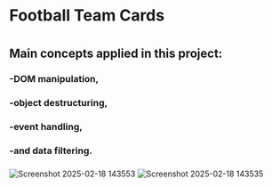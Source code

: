 <h1>Football Team Cards <h1>
 <h2>Main concepts applied in this project:</h2>
 <h3>-DOM manipulation,</h3> 
  <h3>-object destructuring,</h3> 
  <h3>-event handling,</h3>
  <h3>-and data filtering.

<h3></h3>

![Screenshot 2025-02-18 143553](https://github.com/user-attachments/assets/fc764805-3f0b-4f48-abe0-043ebd159d57)
  ![Screenshot 2025-02-18 143535](https://github.com/user-attachments/assets/742947a7-96ac-4e40-8a2e-7a692bc971f2)

 


